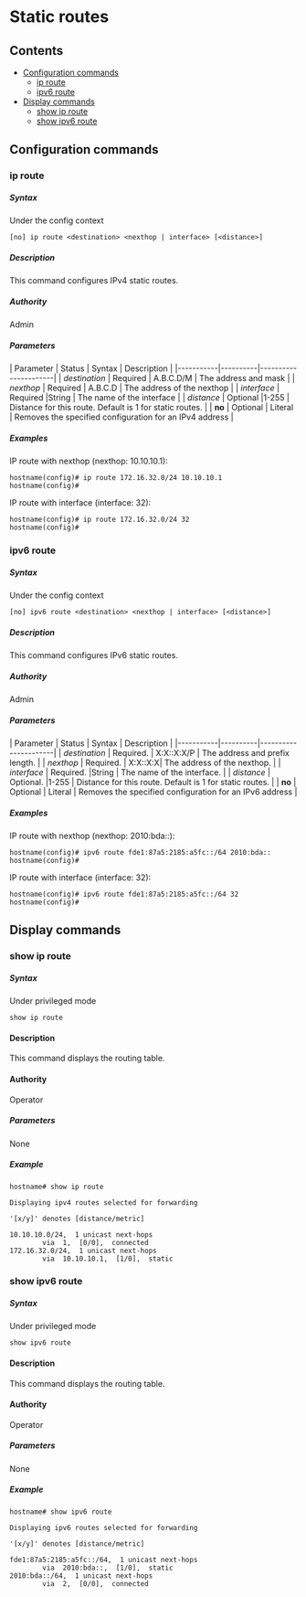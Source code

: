 # Static routes

## Contents
- [Configuration commands](#configuration-commands)
	- [ip route](#ip-route)
	- [ipv6 route](#ipv6-route)
- [Display commands](#display-commands)
	- [show ip route](#show-ip-route)
	- [show ipv6 route](#show-ipv6-route)

## Configuration commands

### ip route

##### Syntax
Under the config context

`[no] ip route <destination> <nexthop | interface> [<distance>]`

##### Description
This command configures IPv4 static routes.

##### Authority
Admin

##### Parameters
| Parameter | Status   | Syntax |	Description          |
|-----------|----------|----------------------|
| *destination*  | Required | A.B.C.D/M |	The address and mask |
| *nexthop*  | Required | A.B.C.D |	The address of the nexthop |
| *interface*  | Required |String |	The name of the interface |
| *distance*  | Optional |1-255 |	Distance for this route. Default is 1 for static routes. |
| **no** | Optional | Literal | Removes the specified configuration for an IPv4 address |

##### Examples

IP route with nexthop (nexthop: 10.10.10.1):
```
hostname(config)# ip route 172.16.32.0/24 10.10.10.1
hostname(config)#
```
IP route with interface (interface: 32):
```
hostname(config)# ip route 172.16.32.0/24 32
hostname(config)#
```

### ipv6 route

##### Syntax
Under the config context

`[no] ipv6 route <destination> <nexthop | interface> [<distance>]`

##### Description
This command configures IPv6 static routes.

##### Authority
Admin

##### Parameters
| Parameter | Status   | Syntax |	Description          |
|-----------|----------|----------------------|
| *destination*  | Required. | X:X::X:X/P  |	The address and prefix length. |
| *nexthop*  | Required. | X:X::X:X|	The address of the nexthop. |
| *interface*  | Required. |String |	The name of the interface. |
| *distance*  | Optional. |1-255 |	Distance for this route. Default is 1 for static routes. |
| **no** | Optional | Literal | Removes the specified configuration for an IPv6 address |

##### Examples

IP route with nexthop (nexthop: 2010:bda::):
```
hostname(config)# ipv6 route fde1:87a5:2185:a5fc::/64 2010:bda::
hostname(config)#
```
IP route with interface (interface: 32):
```
hostname(config)# ipv6 route fde1:87a5:2185:a5fc::/64 32
hostname(config)#
```


## Display commands

### show ip route

##### Syntax
Under privileged mode

`show ip route`

#### Description
This command displays the routing table.

#### Authority
Operator

##### Parameters

None

##### Example
```
hostname# show ip route

Displaying ipv4 routes selected for forwarding

'[x/y]' denotes [distance/metric]

10.10.10.0/24,  1 unicast next-hops
        via  1,  [0/0],  connected
172.16.32.0/24,  1 unicast next-hops
        via  10.10.10.1,  [1/0],  static
```

### show ipv6 route

##### Syntax
Under privileged mode

`show ipv6 route`

#### Description
This command displays the routing table.

#### Authority
Operator

##### Parameters

None

##### Example
```
hostname# show ipv6 route

Displaying ipv6 routes selected for forwarding

'[x/y]' denotes [distance/metric]

fde1:87a5:2185:a5fc::/64,  1 unicast next-hops
        via  2010:bda::,  [1/0],  static
2010:bda::/64,  1 unicast next-hops
        via  2,  [0/0],  connected

```
